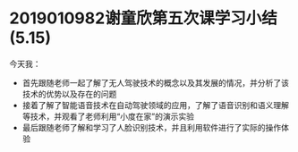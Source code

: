 # 2019010982谢童欣第五次课学习小结(5.15)

今天我：

- 首先跟随老师一起了解了无人驾驶技术的概念以及其发展的情况，并分析了该技术的优势以及存在的问题
- 接着了解了智能语音技术在自动驾驶领域的应用，了解了语音识别和语义理解等技术，并观看了老师利用“小度在家”的演示实验
- 最后跟随老师了解和学习了人脸识别技术，并且利用软件进行了实际的操作体验